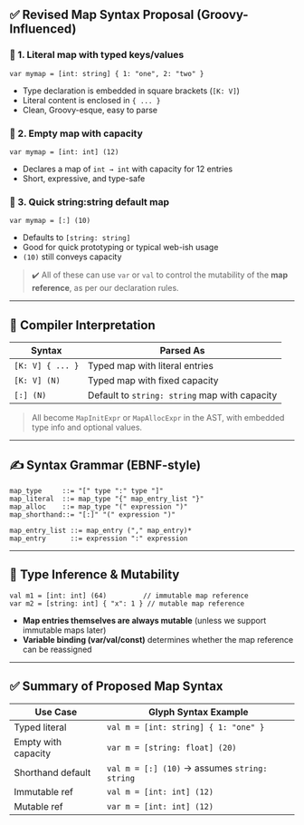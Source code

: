 

## ✅ Revised Map Syntax Proposal (Groovy-Influenced)

### 🔹 1. **Literal map with typed keys/values**

```glyph
var mymap = [int: string] { 1: "one", 2: "two" }
```

* Type declaration is embedded in square brackets (`[K: V]`)
* Literal content is enclosed in `{ ... }`
* Clean, Groovy-esque, easy to parse

### 🔹 2. **Empty map with capacity**

```glyph
var mymap = [int: int] (12)
```

* Declares a map of `int → int` with capacity for 12 entries
* Short, expressive, and type-safe

### 🔹 3. **Quick string\:string default map**

```glyph
var mymap = [:] (10)
```

* Defaults to `[string: string]`
* Good for quick prototyping or typical web-ish usage
* `(10)` still conveys capacity

> ✔️ All of these can use `var` or `val` to control the mutability of the **map reference**, as per our declaration rules.

---

## 🧠 Compiler Interpretation

| Syntax           | Parsed As                                     |
| ---------------- | --------------------------------------------- |
| `[K: V] { ... }` | Typed map with literal entries                |
| `[K: V] (N)`     | Typed map with fixed capacity                 |
| `[:] (N)`        | Default to `string: string` map with capacity |

> All become `MapInitExpr` or `MapAllocExpr` in the AST, with embedded type info and optional values.

---

## ✍️ Syntax Grammar (EBNF-style)

```ebnf
map_type     ::= "[" type ":" type "]"
map_literal  ::= map_type "{" map_entry_list "}"
map_alloc    ::= map_type "(" expression ")"
map_shorthand::= "[:]" "(" expression ")"

map_entry_list ::= map_entry ("," map_entry)*
map_entry      ::= expression ":" expression
```

---

## 🔧 Type Inference & Mutability

```glyph
val m1 = [int: int] (64)         // immutable map reference
var m2 = [string: int] { "x": 1 } // mutable map reference
```

* **Map entries themselves are always mutable** (unless we support immutable maps later)
* **Variable binding (var/val/const)** determines whether the map reference can be reassigned

---

## ✅ Summary of Proposed Map Syntax

| Use Case            | Glyph Syntax Example                           |
| ------------------- | ---------------------------------------------- |
| Typed literal       | `val m = [int: string] { 1: "one" }`           |
| Empty with capacity | `var m = [string: float] (20)`                 |
| Shorthand default   | `val m = [:] (10)`  → assumes `string: string` |
| Immutable ref       | `val m = [int: int] (12)`                      |
| Mutable ref         | `var m = [int: int] (12)`                      |

